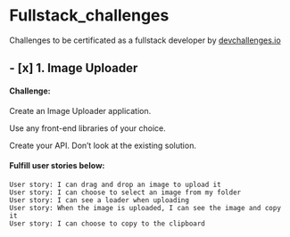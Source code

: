 # Fullstack_challenges
 Challenges to be certificated as a fullstack developer by <a href="https://devchallenges.io/">devchallenges.io</a>

## - [x] 1. Image Uploader

#### Challenge: 

Create an Image Uploader application. 

Use any front-end libraries of your choice. 

Create your API. Don’t look at the existing solution.

#### Fulfill user stories below:
```
User story: I can drag and drop an image to upload it
User story: I can choose to select an image from my folder
User story: I can see a loader when uploading
User story: When the image is uploaded, I can see the image and copy it
User story: I can choose to copy to the clipboard 
```
